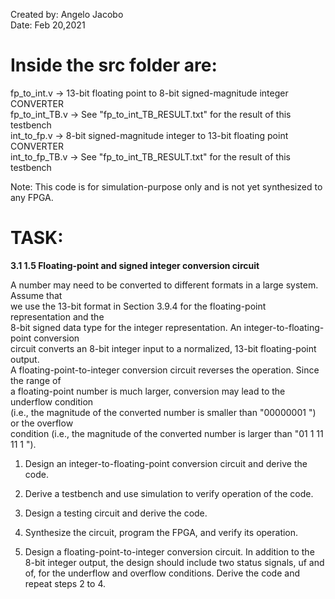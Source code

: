 Created by: Angelo Jacobo  
Date: Feb 20,2021  

# Inside the src folder are:  
fp_to_int.v -> 13-bit floating point to 8-bit signed-magnitude integer CONVERTER  
fp_to_int_TB.v -> See "fp_to_int_TB_RESULT.txt" for the result of this testbench  
int_to_fp.v -> 8-bit signed-magnitude integer to 13-bit floating point CONVERTER  
int_to_fp_TB.v -> See "fp_to_int_TB_RESULT.txt" for the result of this testbench  

Note: This code is for simulation-purpose only and is not yet synthesized to any FPGA.  

# TASK:  
**3.1 1.5 Floating-point and signed integer conversion circuit**  

A number may need to be converted to different formats in a large system. Assume that  
we use the 13-bit format in Section 3.9.4 for the floating-point representation and the  
8-bit signed data type for the integer representation. An integer-to-floating-point conversion  
circuit converts an 8-bit integer input to a normalized, 13-bit floating-point output.  
A floating-point-to-integer conversion circuit reverses the operation. Since the range of  
a floating-point number is much larger, conversion may lead to the underflow condition  
(i.e., the magnitude of the converted number is smaller than "00000001 ") or the overflow  
condition (i.e., the magnitude of the converted number is larger than "01 1 11 11 1 ").  

1. Design an integer-to-floating-point conversion circuit and derive the code.

2. Derive a testbench and use simulation to verify operation of the code.

3. Design a testing circuit and derive the code.

4. Synthesize the circuit, program the FPGA, and verify its operation.

5. Design a floating-point-to-integer conversion circuit. In addition to the 8-bit integer
    output, the design should include two status signals, uf and of, for the underflow
    and overflow conditions. Derive the code and repeat steps 2 to 4. 

